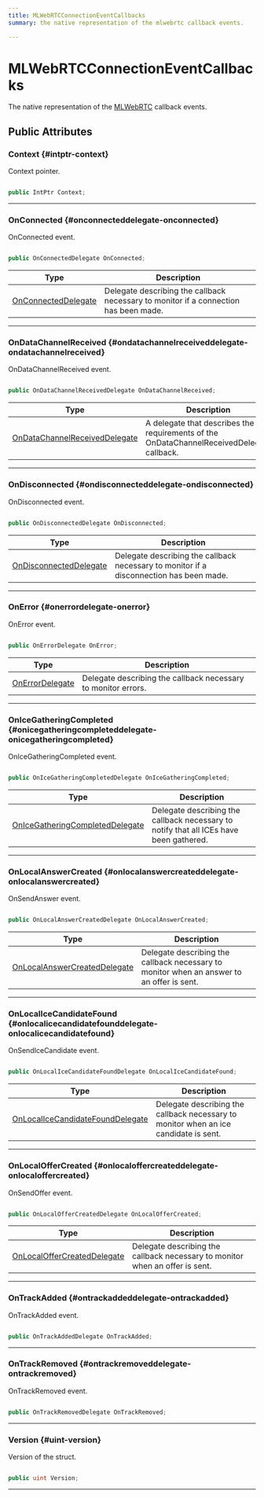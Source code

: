 ```yaml
---
title: MLWebRTCConnectionEventCallbacks
summary: the native representation of the mlwebrtc callback events. 

---
```


# MLWebRTCConnectionEventCallbacks




The native representation of the [MLWebRTC](/versioned_docs/version-14-Jun-2023/unity-api/api/UnityEngine.XR.MagicLeap/MLWebRTC/UnityEngine.XR.MagicLeap.MLWebRTC.md) callback events.   





## Public Attributes

### Context {#intptr-context}

Context pointer. 

```csharp

public IntPtr Context;

```






-----------

### OnConnected {#onconnecteddelegate-onconnected}

OnConnected event. 

```csharp

public OnConnectedDelegate OnConnected;

```

| Type | Description  | 
|--|--|
| [OnConnectedDelegate](/versioned_docs/version-14-Jun-2023/unity-api/api/UnityEngine.XR.MagicLeap/MLWebRTC/PeerConnection/UnityEngine.XR.MagicLeap.MLWebRTC.PeerConnection.md#delegate-void-onconnecteddelegate) | Delegate describing the callback necessary to monitor if a connection has been made.  |





-----------

### OnDataChannelReceived {#ondatachannelreceiveddelegate-ondatachannelreceived}

OnDataChannelReceived event. 

```csharp

public OnDataChannelReceivedDelegate OnDataChannelReceived;

```

| Type | Description  | 
|--|--|
| [OnDataChannelReceivedDelegate](/versioned_docs/version-14-Jun-2023/unity-api/api/UnityEngine.XR.MagicLeap/MLWebRTC/PeerConnection/UnityEngine.XR.MagicLeap.MLWebRTC.PeerConnection.md#delegate-void-ondatachannelreceiveddelegate) | A delegate that describes the requirements of the OnDataChannelReceivedDelegate callback.  |





-----------

### OnDisconnected {#ondisconnecteddelegate-ondisconnected}

OnDisconnected event. 

```csharp

public OnDisconnectedDelegate OnDisconnected;

```

| Type | Description  | 
|--|--|
| [OnDisconnectedDelegate](/versioned_docs/version-14-Jun-2023/unity-api/api/UnityEngine.XR.MagicLeap/MLWebRTC/PeerConnection/UnityEngine.XR.MagicLeap.MLWebRTC.PeerConnection.md#delegate-void-ondisconnecteddelegate) | Delegate describing the callback necessary to monitor if a disconnection has been made.  |





-----------

### OnError {#onerrordelegate-onerror}

OnError event. 

```csharp

public OnErrorDelegate OnError;

```

| Type | Description  | 
|--|--|
| [OnErrorDelegate](/versioned_docs/version-14-Jun-2023/unity-api/api/UnityEngine.XR.MagicLeap/MLWebRTC/PeerConnection/UnityEngine.XR.MagicLeap.MLWebRTC.PeerConnection.md#delegate-void-onerrordelegate) | Delegate describing the callback necessary to monitor errors.  |





-----------

### OnIceGatheringCompleted {#onicegatheringcompleteddelegate-onicegatheringcompleted}

OnIceGatheringCompleted event. 

```csharp

public OnIceGatheringCompletedDelegate OnIceGatheringCompleted;

```

| Type | Description  | 
|--|--|
| [OnIceGatheringCompletedDelegate](/versioned_docs/version-14-Jun-2023/unity-api/api/UnityEngine.XR.MagicLeap/MLWebRTC/PeerConnection/UnityEngine.XR.MagicLeap.MLWebRTC.PeerConnection.md#delegate-void-onicegatheringcompleteddelegate) | Delegate describing the callback necessary to notify that all ICEs have been gathered.  |





-----------

### OnLocalAnswerCreated {#onlocalanswercreateddelegate-onlocalanswercreated}

OnSendAnswer event. 

```csharp

public OnLocalAnswerCreatedDelegate OnLocalAnswerCreated;

```

| Type | Description  | 
|--|--|
| [OnLocalAnswerCreatedDelegate](/versioned_docs/version-14-Jun-2023/unity-api/api/UnityEngine.XR.MagicLeap/MLWebRTC/PeerConnection/UnityEngine.XR.MagicLeap.MLWebRTC.PeerConnection.md#delegate-void-onlocalanswercreateddelegate) | Delegate describing the callback necessary to monitor when an answer to an offer is sent.  |





-----------

### OnLocalIceCandidateFound {#onlocalicecandidatefounddelegate-onlocalicecandidatefound}

OnSendIceCandidate event. 

```csharp

public OnLocalIceCandidateFoundDelegate OnLocalIceCandidateFound;

```

| Type | Description  | 
|--|--|
| [OnLocalIceCandidateFoundDelegate](/versioned_docs/version-14-Jun-2023/unity-api/api/UnityEngine.XR.MagicLeap/MLWebRTC/PeerConnection/UnityEngine.XR.MagicLeap.MLWebRTC.PeerConnection.md#delegate-void-onlocalicecandidatefounddelegate) | Delegate describing the callback necessary to monitor when an ice candidate is sent.  |





-----------

### OnLocalOfferCreated {#onlocaloffercreateddelegate-onlocaloffercreated}

OnSendOffer event. 

```csharp

public OnLocalOfferCreatedDelegate OnLocalOfferCreated;

```

| Type | Description  | 
|--|--|
| [OnLocalOfferCreatedDelegate](/versioned_docs/version-14-Jun-2023/unity-api/api/UnityEngine.XR.MagicLeap/MLWebRTC/PeerConnection/UnityEngine.XR.MagicLeap.MLWebRTC.PeerConnection.md#delegate-void-onlocaloffercreateddelegate) | Delegate describing the callback necessary to monitor when an offer is sent.  |





-----------

### OnTrackAdded {#ontrackaddeddelegate-ontrackadded}

OnTrackAdded event. 

```csharp

public OnTrackAddedDelegate OnTrackAdded;

```






-----------

### OnTrackRemoved {#ontrackremoveddelegate-ontrackremoved}

OnTrackRemoved event. 

```csharp

public OnTrackRemovedDelegate OnTrackRemoved;

```






-----------

### Version {#uint-version}

Version of the struct. 

```csharp

public uint Version;

```






-----------


